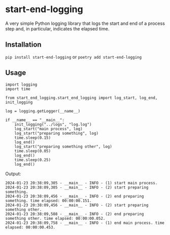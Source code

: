 # start-end-logging

A very simple Python logging library that logs the start and end of a process step and, in particular, indicates the
elapsed time.

## Installation

```pip install start-end-logging``` or ```poetry add start-end-logging```

## Usage

```
import logging
import time

from start_end_logging.start_end_logging import log_start, log_end, init_logging

log = logging.getLogger(__name__)

if __name__ == "__main__":
    init_logging("../logs", "log.log")
    log_start("main process", log)
    log_start("preparing something", log)
    time.sleep(0.15)
    log_end()
    log_start("preparing something other", log)
    time.sleep(0.05)
    log_end()
    time.sleep(0.25)
    log_end()
```

Output:

```
2024-01-23 20:38:09,305 - __main__ - INFO - (1) start main process.
2024-01-23 20:38:09,305 - __main__ - INFO - (2) start preparing something.
2024-01-23 20:38:09,456 - __main__ - INFO - (2) end preparing something. time elapsed: 00:00:00.151.
2024-01-23 20:38:09,456 - __main__ - INFO - (2) start preparing something other.
2024-01-23 20:38:09,508 - __main__ - INFO - (2) end preparing something other. time elapsed: 00:00:00.052.
2024-01-23 20:38:09,758 - __main__ - INFO - (1) end main process. time elapsed: 00:00:00.453.
```

